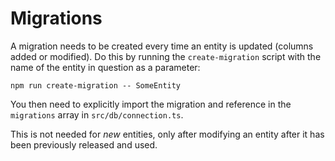 # Migrations

A migration needs to be created every time an entity is updated (columns added or modified). Do this by running the `create-migration` script with the name of the entity in question as a parameter:

```console
npm run create-migration -- SomeEntity
```

You then need to explicitly import the migration and reference in the `migrations` array in `src/db/connection.ts`.

This is not needed for _new_ entities, only after modifying an entity after it has been previously released and used.
